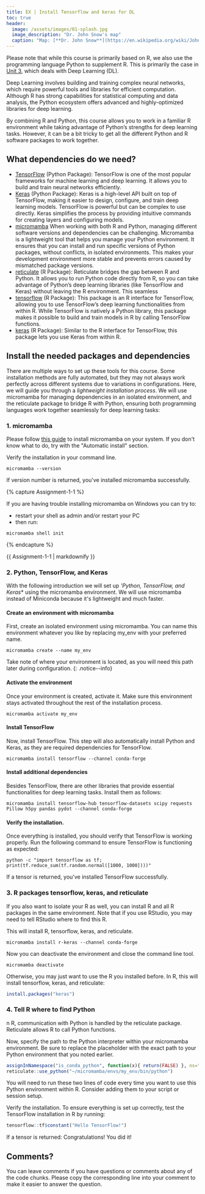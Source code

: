 ```yaml
--- 
title: EX | Install Tensorflow and keras for DL 
toc: true
header:
  image: /assets/images/01-splash.jpg
  image_description: "Dr. John Snow's map"
  caption: "Map: [**Dr. John Snow**](https://en.wikipedia.org/wiki/John_Snow) [Wellcome Library via wikimedia](https://w.wiki/QtV)"
---
```


Please note that while this course is primarily based on R, we also use the programming language Python to supplement R. This is primarily the case in [Unit 3](https://geomoer.github.io/moer-mpg-geoai//unit03/unit03-00_overview.html), which deals with Deep Learning (DL). 

Deep Learning involves building and training complex neural networks, which require powerful tools and libraries for efficient computation. Although R has strong capabilities for statistical computing and data analysis, the Python ecosystem offers advanced and highly-optimized libraries for deep learning. 

By combining R and Python, this course allows you to work in a familiar R environment while taking advantage of Python’s strengths for deep learning tasks. However, it can be a bit tricky to get all the different Python and R software packages to work together.

## What dependencies do we need?
* [TensorFlow](https://www.tensorflow.org/) (Python Package): TensorFlow is one of the most popular frameworks for machine learning and deep learning. It allows you to build and train neural networks efficiently.
* [Keras](https://keras.io/) (Python Package): Keras is a high-level API built on top of TensorFlow, making it easier to design, configure, and train deep learning models. TensorFlow is powerful but can be complex to use directly. Keras simplifies the process by providing intuitive commands for creating layers and configuring models.
* [micromamba](https://mamba.readthedocs.io/en/latest/user_guide/micromamba.html) When working with both R and Python, managing different software versions and dependencies can be challenging. Micromamba is a lightweight tool that helps you manage your Python environment. It ensures that you can install and run specific versions of Python packages, without conflicts, in isolated environments. This makes your development environment more stable and prevents errors caused by mismatched package versions.
* [reticulate](https://rstudio.github.io/reticulate/) (R Package): Reticulate bridges the gap between R and Python. It allows you to run Python code directly from R, so you can take advantage of Python’s deep learning libraries (like TensorFlow and Keras) without leaving the R environment. This seamless
* [tensorflow](https://tensorflow.rstudio.com/reference/tensorflow/) (R Package): This package is an R interface for TensorFlow, allowing you to use TensorFlow’s deep learning functionalities from within R. While TensorFlow is natively a Python library, this package makes it possible to build and train models in R by calling TensorFlow functions.
* [keras](https://tensorflow.rstudio.com/reference/keras/) (R Package): Similar to the R interface for TensorFlow, this package lets you use Keras from within R.

## Install the needed packages and dependencies
There are multiple ways to set up these tools for this course. Some installation methods are fully automated, but they may not always work perfectly across different systems due to variations in configurations.
Here, we will guide you through a *lightweight installation process*. We will use micromamba for managing dependencies in an isolated environment, and the reticulate package to bridge R with Python, ensuring both programming languages work together seamlessly for deep learning tasks:

### 1. micromamba
Please follow [this guide](https://mamba.readthedocs.io/en/latest/installation/micromamba-installation.html) to install micromamba on your system. If you don't know what to do, try with the "Automatic install" section.

Verify the installation in your command line.
```
micromamba --version
```

If version number is returned, you've installed micromamba successfully.

{% capture Assignment-1-1 %}

If you are having trouble installing micromamba on Windows you can try to:
- restart your shell as admin and/or restart your PC
- then run: 

```
micromamba shell init
```

{% endcapture %}
<div class="notice--success">
  {{ Assignment-1-1 | markdownify }}
</div> 


 



### 2. Python, TensorFlow, and Keras
With the following introduction we will set up *'Python, TensorFlow, and Keras** using the micromamba environment. We will use micromamba instead of Miniconda because it's lightweight and much faster.

#### Create an environment with micromamba
First, create an isolated environment using micromamba. You can name this environment whatever you like by replacing my_env with your preferred name.
```
micromamba create --name my_env
```



Take note of where your environment is located, as you will need this path later during configuration. 
{: .notice--info}

#### Activate the environment
 Once your environment is created, activate it. Make sure this environment stays activated throughout the rest of the installation process.

```
micromamba activate my_env
```

#### Install TensorFlow
Now, install TensorFlow. This step will also automatically install Python and Keras, as they are required dependencies for TensorFlow. 

```
micromamba install tensorflow --channel conda-forge
```


#### Install additional dependencies
Besides TensorFlow, there are other libraries that provide essential functionalities for deep learning tasks. Install them as follows:

```
micromamba install tensorflow-hub tensorflow-datasets scipy requests Pillow h5py pandas pydot --channel conda-forge
```

#### Verify the installation.
Once everything is installed, you should verify that TensorFlow is working properly. Run the following command to ensure TensorFlow is functioning as expected:

```
python -c "import tensorflow as tf; print(tf.reduce_sum(tf.random.normal([1000, 1000])))"
```

If a tensor is returned, you've installed TensorFlow successfully.

<!--
To set up Python, TensorFlow, and Keras read [this guide](https://www.tensorflow.org/install/pip) first. 
-->

### 3. R packages tensorflow, keras, and reticulate
If you also want to isolate your R as well,
you can install R and all R packages in the same environment.
Note that if you use RStudio, you may need to tell RStudio where to find this R.

This will install R, tensorflow, keras, and reticulate.
```
micromamba install r-keras --channel conda-forge
```

Now you can deactivate the environment and close the command line tool.

```
micromamba deactivate
```

Otherwise, you may just want to use the R you installed before. In R, this will install tensorflow, keras, and reticulate:
```r
install.packages("keras")
```

### 4. Tell R where to find Python
n R, communication with Python is handled by the reticulate package. Reticulate allows R to call Python functions.
<!--
The communication goes through reticulate.
However, there seems to be some issues unsolved.
Here is a workaround found in [this issue comment](https://github.com/rstudio/reticulate/issues/1460#issuecomment-1803762448).
-->

Now, specify the path to the Python interpreter within your micromamba environment. Be sure to replace the placeholder with the exact path to your Python environment that you noted earlier.
```r
assignInNamespace("is_conda_python", function(x){ return(FALSE) }, ns="reticulate")
reticulate::use_python("~/micromamba/envs/my_env/bin/python")
```
You will need to run these two lines of code every time you want to use this Python environment within R. Consider adding them to your script or session setup.

Verify the installation. To ensure everything is set up correctly, test the TensorFlow installation in R by running:
```r
tensorflow::tf$constant("Hello TensorFlow!")
```

If a tensor is returned: Congratulations! You did it!

## Comments?
You can leave comments if you have questions or comments about any of the code chunks. Please copy the corresponding line into your comment to make it easier to answer the question. 



<script src="https://utteranc.es/client.js"
        repo="GeoMOER/geoAI"
        issue-term="GeoAI_2022_keras"
        theme="github-light"
        crossorigin="anonymous"
        async>
</script>
